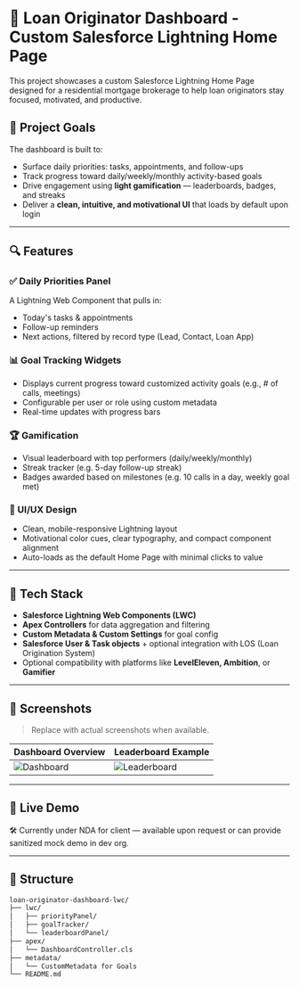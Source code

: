 # 🏡 Loan Originator Dashboard - Custom Salesforce Lightning Home Page

This project showcases a custom Salesforce Lightning Home Page designed for a residential mortgage brokerage to help loan originators stay focused, motivated, and productive.

## 🎯 Project Goals

The dashboard is built to:
- Surface daily priorities: tasks, appointments, and follow-ups
- Track progress toward daily/weekly/monthly activity-based goals
- Drive engagement using **light gamification** — leaderboards, badges, and streaks
- Deliver a **clean, intuitive, and motivational UI** that loads by default upon login

---

## 🔍 Features

### ✅ Daily Priorities Panel
A Lightning Web Component that pulls in:
- Today's tasks & appointments
- Follow-up reminders
- Next actions, filtered by record type (Lead, Contact, Loan App)

### 📊 Goal Tracking Widgets
- Displays current progress toward customized activity goals (e.g., # of calls, meetings)
- Configurable per user or role using custom metadata
- Real-time updates with progress bars

### 🏆 Gamification
- Visual leaderboard with top performers (daily/weekly/monthly)
- Streak tracker (e.g. 5-day follow-up streak)
- Badges awarded based on milestones (e.g. 10 calls in a day, weekly goal met)

### 🎨 UI/UX Design
- Clean, mobile-responsive Lightning layout
- Motivational color cues, clear typography, and compact component alignment
- Auto-loads as the default Home Page with minimal clicks to value

---

## 🔧 Tech Stack

- **Salesforce Lightning Web Components (LWC)**
- **Apex Controllers** for data aggregation and filtering
- **Custom Metadata & Custom Settings** for goal config
- **Salesforce User & Task objects** + optional integration with LOS (Loan Origination System)
- Optional compatibility with platforms like **LevelEleven, Ambition**, or **Gamifier**

---

## 📸 Screenshots

> Replace with actual screenshots when available.

| Dashboard Overview | Leaderboard Example |
|--------------------|---------------------|
| ![Dashboard](screenshots/dashboard.png) | ![Leaderboard](screenshots/leaderboard.png) |

---

## 🔗 Live Demo

🛠 Currently under NDA for client — available upon request or can provide sanitized mock demo in dev org.

---

## 📁 Structure

```bash
loan-originator-dashboard-lwc/
├── lwc/
│   ├── priorityPanel/
│   ├── goalTracker/
│   └── leaderboardPanel/
├── apex/
│   └── DashboardController.cls
├── metadata/
│   └── CustomMetadata for Goals
└── README.md

